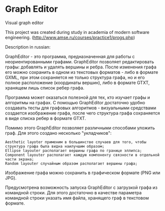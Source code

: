 Graph Editor
============

Visual graph editor

This project was created during study in academia of modern software engineering. 
(http://www.amse.ru/courses/practice1/progs.php)

Description in russian: 

GraphEditor - это программа, предназначенная для работы с неориентированными графами. GraphEditor позволяет редактировать графы: добавлять и удалять вершины и ребра. После изменения графа его можно сохранить в одном из текстовых форматов - либо в формате GXML, при этом сохраняется не только структура графа, но и его полное расположение (координаты вершин), либо в формате GTXT, хранящем лишь список ребер графа.

Программа может оказаться полезной для тех, кто изучает графы и алгоритмы на графах. С помощью GraphEditor достаточно удобно создавать тесты для графовых алгоритмов - визуальными средствами создается изображение графа, после чего структура графа сохраняется в виде списка ребер в формате GTXT.

Помимо этого GraphEditor позволяет различными способами уложить граф. Для этого создано несколько "укладчиков":

    Aesthetic layoter применим в большинстве случаев для того, чтобы структура графа была видна наилучшим образом;
    Ellipse layouter располагает вершины графа по границе эллипса;
    Component layouter располагает каждую компоненту связности в отдельной части экрана;
    Random layouter случайным образом располагает вершины графа;

Изображение графа можно сохранить в графическом формате (PNG или JPG).

Предусмотрена возможность запуска GraphEditor с загрузкой графа из командной строки. Для этого достаточно в качестве параметра командной строки указать имя файла, хранящего граф в текстовом формате. 


